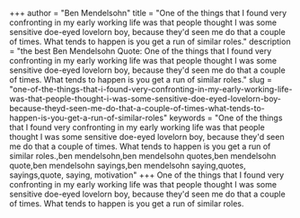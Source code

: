 +++
author = "Ben Mendelsohn"
title = "One of the things that I found very confronting in my early working life was that people thought I was some sensitive doe-eyed lovelorn boy, because they'd seen me do that a couple of times. What tends to happen is you get a run of similar roles."
description = "the best Ben Mendelsohn Quote: One of the things that I found very confronting in my early working life was that people thought I was some sensitive doe-eyed lovelorn boy, because they'd seen me do that a couple of times. What tends to happen is you get a run of similar roles."
slug = "one-of-the-things-that-i-found-very-confronting-in-my-early-working-life-was-that-people-thought-i-was-some-sensitive-doe-eyed-lovelorn-boy-because-theyd-seen-me-do-that-a-couple-of-times-what-tends-to-happen-is-you-get-a-run-of-similar-roles"
keywords = "One of the things that I found very confronting in my early working life was that people thought I was some sensitive doe-eyed lovelorn boy, because they'd seen me do that a couple of times. What tends to happen is you get a run of similar roles.,ben mendelsohn,ben mendelsohn quotes,ben mendelsohn quote,ben mendelsohn sayings,ben mendelsohn saying,quotes, sayings,quote, saying, motivation"
+++
One of the things that I found very confronting in my early working life was that people thought I was some sensitive doe-eyed lovelorn boy, because they'd seen me do that a couple of times. What tends to happen is you get a run of similar roles.

